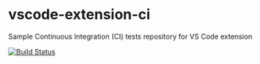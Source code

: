 # vscode-extension-ci
Sample Continuous Integration (CI) tests repository for VS Code extension

[![Build Status](https://dev.azure.com/yokawasa-github/vscode-extension-ci/_apis/build/status/yokawasa.vscode-extension-ci?branchName=master)](https://dev.azure.com/yokawasa-github/vscode-extension-ci/_build/latest?definitionId=1&branchName=master)
